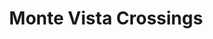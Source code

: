 ---
title: Monte Vista Crossings
url: /monte-vista-crossings/
latitude: 37.516
longitude: -120.881
---